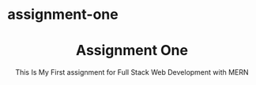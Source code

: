 # assignment-one

<h1 align="center">Assignment One</h1>
<p align="center">This Is My First assignment for Full Stack Web Development with MERN</p>

<img src="">
